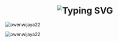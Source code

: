 <div align="center">
    <h1><img src="https://readme-typing-svg.herokuapp.com/?font=Jetbrains+mono&size=38&duration=3000&color=33FF33&center=true&vCenter=true&width=435&lines=These+are..;+..the+solutions..;..I+have+built..;..for+others!;" alt="Typing SVG"/></h1>
</div>
<p><img align="center" src="https://github-readme-stats.vercel.app/api/top-langs?username=owenwijaya22&show_icons=true&locale=en&layout=compact&theme=radical" alt="owenwijaya22" /></p>
<p><img align="center" src="https://github-readme-stats.vercel.app/api?username=owenwijaya22&include_all_commits=true&show_icons=true&theme=radical" alt="owenwijaya22" /></p>
